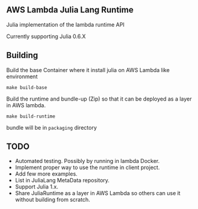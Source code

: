 ## AWS Lambda Julia Lang Runtime

Julia implementation of the lambda runtime API

Currently supporting Julia 0.6.X

## Building

Build the base Container where it install julia on AWS Lambda like environment

`make build-base`


Build the runtime and bundle-up (Zip) so that it can be deployed as a layer in AWS lambda.

`make build-runtime`

bundle will be in `packaging` directory



## TODO

- Automated testing. Possibly by running in lambda Docker.
- Implement proper way to use the runtime in client project.
- Add few more examples.
- List in JuliaLang MetaData repository.
- Support Julia 1.x.
- Share JuliaRuntime as a layer in AWS Lambda so others can use it without building from scratch.
